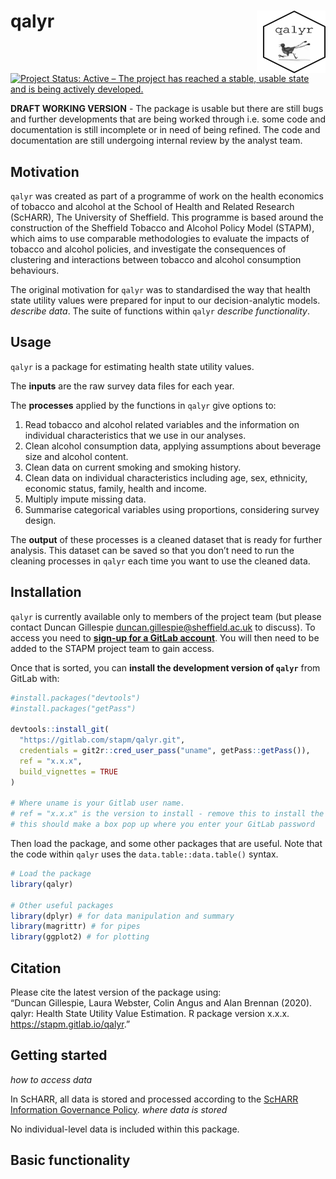 
<!-- README.md is generated from README.Rmd. Please edit that file -->

# qalyr <img src="tools/qalyr_hex.png" align="right" style="padding-left:10px;background-color:white;" width="100" height="100" />

[![Project Status: Active – The project has reached a stable, usable
state and is being actively
developed.](https://www.repostatus.org/badges/latest/active.svg)](https://www.repostatus.org/#active)

**DRAFT WORKING VERSION** - The package is usable but there are still
bugs and further developments that are being worked through i.e. some
code and documentation is still incomplete or in need of being refined.
The code and documentation are still undergoing internal review by the
analyst team.

## Motivation

`qalyr` was created as part of a programme of work on the health
economics of tobacco and alcohol at the School of Health and Related
Research (ScHARR), The University of Sheffield. This programme is based
around the construction of the Sheffield Tobacco and Alcohol Policy
Model (STAPM), which aims to use comparable methodologies to evaluate
the impacts of tobacco and alcohol policies, and investigate the
consequences of clustering and interactions between tobacco and alcohol
consumption behaviours.

The original motivation for `qalyr` was to standardised the way that
health state utility values were prepared for input to our
decision-analytic models. *describe data*. The suite of functions within
`qalyr` *describe functionality*.

## Usage

`qalyr` is a package for estimating health state utility values.

The **inputs** are the raw survey data files for each year.

The **processes** applied by the functions in `qalyr` give options to:

1.  Read tobacco and alcohol related variables and the information on
    individual characteristics that we use in our analyses.  
2.  Clean alcohol consumption data, applying assumptions about beverage
    size and alcohol content.  
3.  Clean data on current smoking and smoking history.  
4.  Clean data on individual characteristics including age, sex,
    ethnicity, economic status, family, health and income.  
5.  Multiply impute missing data.  
6.  Summarise categorical variables using proportions, considering
    survey design.

The **output** of these processes is a cleaned dataset that is ready for
further analysis. This dataset can be saved so that you don’t need to
run the cleaning processes in `qalyr` each time you want to use the
cleaned data.

## Installation

`qalyr` is currently available only to members of the project team (but
please contact Duncan Gillespie <duncan.gillespie@sheffield.ac.uk> to
discuss). To access you need to [**sign-up for a GitLab
account**](https://gitlab.com/). You will then need to be added to the
STAPM project team to gain access.

Once that is sorted, you can **install the development version of
`qalyr`** from GitLab with:

``` r
#install.packages("devtools")
#install.packages("getPass")

devtools::install_git(
  "https://gitlab.com/stapm/qalyr.git", 
  credentials = git2r::cred_user_pass("uname", getPass::getPass()),
  ref = "x.x.x",
  build_vignettes = TRUE
)

# Where uname is your Gitlab user name.
# ref = "x.x.x" is the version to install - remove this to install the latest version
# this should make a box pop up where you enter your GitLab password
```

Then load the package, and some other packages that are useful. Note
that the code within `qalyr` uses the `data.table::data.table()` syntax.

``` r
# Load the package
library(qalyr)

# Other useful packages
library(dplyr) # for data manipulation and summary
library(magrittr) # for pipes
library(ggplot2) # for plotting
```

## Citation

Please cite the latest version of the package using:  
“Duncan Gillespie, Laura Webster, Colin Angus and Alan Brennan (2020).
qalyr: Health State Utility Value Estimation. R package version x.x.x.
<https://stapm.gitlab.io/qalyr>.”

## Getting started

*how to access data*

In ScHARR, all data is stored and processed according to the [ScHARR
Information Governance
Policy](https://www.sheffield.ac.uk/scharr/research/igov/policy00).
*where data is stored*

No individual-level data is included within this package.

## Basic functionality

